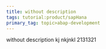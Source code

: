 ```yaml
---
title: without description
tags: tutorial:product/sapHana
primary_tag: topic>abap-development
---
```

without description
kj nkjnkl
2131321
   
